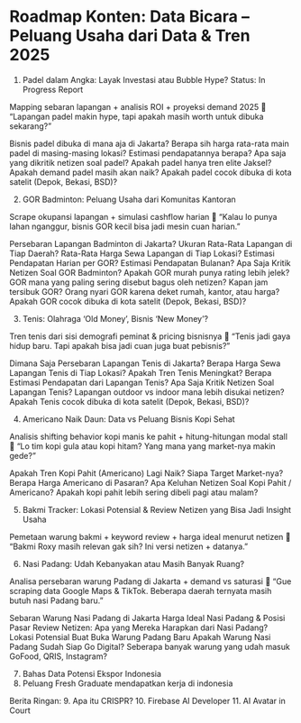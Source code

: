 # Roadmap Konten: Data Bicara – Peluang Usaha dari Data & Tren 2025

1. Padel dalam Angka: Layak Investasi atau Bubble Hype?
Status: In Progress Report



Mapping sebaran lapangan + analisis ROI + proyeksi demand 2025
📌 “Lapangan padel makin hype, tapi apakah masih worth untuk dibuka sekarang?”

Bisnis padel dibuka di mana aja di Jakarta?
Berapa sih harga rata-rata main padel di masing-masing lokasi?
Estimasi pendapatannya berapa?
Apa saja yang dikritik netizen soal padel?
Apakah padel hanya tren elite Jaksel?
Apakah demand padel masih akan naik?
Apakah padel cocok dibuka di kota satelit (Depok, Bekasi, BSD)?


2. GOR Badminton: Peluang Usaha dari Komunitas Kantoran

Scrape okupansi lapangan + simulasi cashflow harian
📌 “Kalau lo punya lahan nganggur, bisnis GOR kecil bisa jadi mesin cuan harian.”

Persebaran Lapangan Badminton di Jakarta?
Ukuran Rata-Rata Lapangan di Tiap Daerah?
Rata-Rata Harga Sewa Lapangan di Tiap Lokasi?
Estimasi Pendapatan Harian per GOR?
Estimasi Pendapatan Bulanan?
Apa Saja Kritik Netizen Soal GOR Badminton?
Apakah GOR murah punya rating lebih jelek?
GOR mana yang paling sering disebut bagus oleh netizen?
Kapan jam tersibuk GOR?
Orang nyari GOR karena deket rumah, kantor, atau harga?
Apakah GOR cocok dibuka di kota satelit (Depok, Bekasi, BSD)?


3. Tenis: Olahraga ‘Old Money’, Bisnis ‘New Money’?

Tren tenis dari sisi demografi peminat & pricing bisnisnya
📌 “Tenis jadi gaya hidup baru. Tapi apakah bisa jadi cuan juga buat pebisnis?”

Dimana Saja Persebaran Lapangan Tenis di Jakarta?
Berapa Harga Sewa Lapangan Tenis di Tiap Lokasi?
Apakah Tren Tenis Meningkat?
Berapa Estimasi Pendapatan dari Lapangan Tenis?
Apa Saja Kritik Netizen Soal Lapangan Tenis?
Lapangan outdoor vs indoor mana lebih disukai netizen?
Apakah Tenis cocok dibuka di kota satelit (Depok, Bekasi, BSD)?


4. Americano Naik Daun: Data vs Peluang Bisnis Kopi Sehat

Analisis shifting behavior kopi manis ke pahit + hitung-hitungan modal stall
📌 “Lo tim kopi gula atau kopi hitam? Yang mana yang market-nya makin gede?”

Apakah Tren Kopi Pahit (Americano) Lagi Naik?
Siapa Target Market-nya?
Berapa Harga Americano di Pasaran?
Apa Keluhan Netizen Soal Kopi Pahit / Americano?
Apakah kopi pahit lebih sering dibeli pagi atau malam?

5. Bakmi Tracker: Lokasi Potensial & Review Netizen yang Bisa Jadi Insight Usaha

Pemetaan warung bakmi + keyword review + harga ideal menurut netizen
📌 “Bakmi Roxy masih relevan gak sih? Ini versi netizen + datanya.”

6. Nasi Padang: Udah Kebanyakan atau Masih Banyak Ruang?

Analisa persebaran warung Padang di Jakarta + demand vs saturasi
📌 “Gue scraping data Google Maps & TikTok. Beberapa daerah ternyata masih butuh nasi Padang baru.”

Sebaran Warung Nasi Padang di Jakarta
Harga Ideal Nasi Padang & Posisi Pasar
Review Netizen: Apa yang Mereka Harapkan dari Nasi Padang?
Lokasi Potensial Buat Buka Warung Padang Baru
Apakah Warung Nasi Padang Sudah Siap Go Digital? Seberapa banyak warung yang udah masuk GoFood, QRIS, Instagram?

7. Bahas Data Potensi Ekspor Indonesia
8. Peluang Fresh Graduate mendapatkan kerja di indonesia


Berita Ringan:
9. Apa itu CRISPR?
10. Firebase AI Developer
11. AI Avatar in Court




